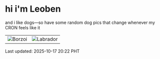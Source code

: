 # hi i'm Leoben

and i like dogs—so have some random dog pics that change whenever my CRON feels like it

|  |  |
|--------|----------|
| ![Borzoi](https://random-dog-vercel.vercel.app/api/random-borzoi?v=1760703720) | ![Labrador](https://random-dog-vercel.vercel.app/api/random-labrador?v=1760703720) |

Last updated: 2025-10-17 20:22 PHT
